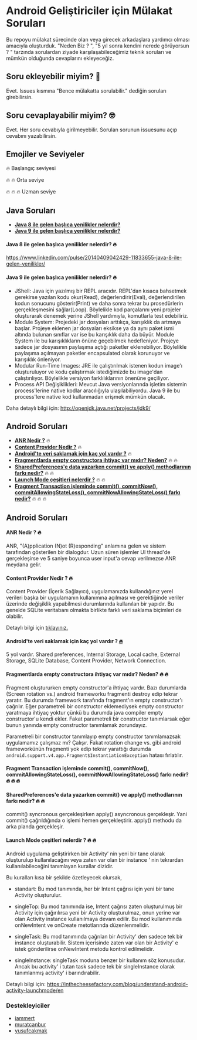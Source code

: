 # Android Geliştiriciler için Mülakat Soruları

Bu repoyu mülakat sürecinde olan veya girecek arkadaşlara yardımcı olması amacıyla oluşturduk. "Neden Biz ? ", "5 yıl sonra kendini nerede görüyorsun ? " tarzında sorulardan ziyade karşılaşabileceğimiz teknik soruları ve mümkün olduğunda cevaplarını ekleyeceğiz.

## Soru ekleyebilir miyim? 🤔
Evet. Issues kısmına "Bence mülakatta sorulabilir." dediğin soruları girebilirsin.

## Soru cevaplayabilir miyim? 🤓
Evet. Her soru cevabıyla girilmeyebilir. Sorulan sorunun issuesunu açıp cevabını yazabilirsin.

## Emojiler ve Seviyeler

:fire: Başlangıç seviyesi

:fire: :fire: Orta seviye

:fire: :fire: :fire: Uzman seviye 

## Java Soruları 

*   **[Java 8 ile gelen başlıca yenilikler nelerdir?](#java8)**
*   **[Java 9 ile gelen başlıca yenilikler nelerdir?](#java9)**

#### <a name="java8"></a> Java 8 ile gelen başlıca yenilikler nelerdir? :fire:
https://www.linkedin.com/pulse/20140409042429-11833655-java-8-ile-gelen-yenilikler/

#### <a name="java9"></a> Java 9 ile gelen başlıca yenilikler nelerdir? :fire:
* JShell: Java için yazılmış bir REPL aracıdır. REPL'dan kısaca bahsetmek gerekirse yazılan kodu okur(Read), değerlendirir(Eval), değerlendirilen kodun sonucunu gösterir(Print) ve daha sonra tekrar bu prosedürlerin gerçekleşmesini sağlar(Loop). Böylelikle kod parçalarını yeni projeler oluşturarak denemek yerine JShell yardımıyla, komutlarla test edebiliriz.
* Module System: Projedeki jar dosyaları arttıkça, karışıklık da artmaya başlar. Projeye eklenen jar dosyaları eksikse ya da aynı paket ismi altında bulunan sınıflar var ise bu karışıklık daha da büyür. Module System ile bu karışıklıkların önüne geçebilmek hedefleniyor. Projeye sadece jar dosyasının paylaşıma açtığı paketler eklenebiliyor. Böylelikle paylaşıma açılmayan paketler encapsulated olarak korunuyor ve karışıklık önleniyor.
* Modular Run-Time Images: JRE ile çalıştırılmak istenen kodun image'ı oluşturuluyor ve kodu çalıştırmak istediğimizde bu image'dan çalıştırılıyor. Böylelikle versiyon farklılıklarının önenüne geçiliyor.
* Process API Değişiklikleri: Mevcut Java versiyonlarında işletim sistemin process'lerine native kodlar aracılığıyla ulaşılabiliyordu. Java 9 ile bu process'lere native kod kullanmadan erişmek mümkün olacak.

Daha detaylı bilgi için: http://openjdk.java.net/projects/jdk9/

## Android Soruları

*  **[ANR Nedir ?](#anr)** :fire:  
*  **[Content Provider Nedir ?](#contentprovider)** :fire:  
*  **[Android'te veri saklamak için kaç yol vardır ?](#datastore)** :fire: 
*  **[Fragmentlarda empty constructora ihtiyaç var mıdır? Neden?](#fragmentempty)** :fire: :fire: 
*  **[SharedPreferences'e data yazarken commit() ve apply() methodlarının farkı nedir?](#sharedpref)** :fire: :fire: 
*  **[Launch Mode çeşitleri nelerdir ?](#launchmode)** :fire: :fire: 
*  **[Fragment Transaction işleminde commit(), commitNow(), commitAllowingStateLoss(), commitNowAllowingStateLoss() farkı nedir?](#fragmentcommit)** :fire: :fire: :fire: 


## Android Soruları

#### <a name="anr"></a> ANR Nedir ? :fire:
ANR, "(A)pplication (N)ot (R)esponding" anlamına gelen ve sistem tarafından gösterilen bir dialogdur. Uzun süren işlemler UI thread'de gerçekleşirse ve 5 saniye boyunca user input'a cevap verilmezse ANR meydana gelir.

#### <a name="contentprovider"></a> Content Provider Nedir ? :fire:
Content Provider (İçerik Sağlayıcı), uygulamanızda kullandığınız yerel verileri başka bir uygulamanın kullanımına açılması ve gerektiğinde veriler üzerinde değişiklik yapabilmesi durumlarında kullanılan bir yapıdır. Bu genelde SQLite veritabanı olmakta birlikte farklı veri saklama biçimleri de olabilir.

Detaylı bilgi için [tıklayınız.](https://developer.android.com/guide/topics/providers/content-providers.html)

#### <a name="datastore"></a> Android'te veri saklamak için kaç yol vardır ? [:fire:](https://github.com/yusufcakmak/Android-Mulakat/issues/1)
5 yol vardır. Shared preferences, Internal Storage, Local cache, External Storage, SQLite Database, Content Provider, Network Connection.

#### <a name="fragmentempty"></a> Fragmentlarda empty constructora ihtiyaç var mıdır? Neden? :fire: :fire:
Fragment oluştururken empty constructor'a ihtiyaç vardır. Bazı durumlarda (Screen rotation vs.) android frameworku fragmenti destroy edip tekrar yaratır. Bu durumda framework tarafında fragment'ın empty constructor'ı çağrılır. Eğer parametreli bir constructor eklemediysek empty constructor yaratmaya ihtiyaç yoktur çünkü bu durumda java compiler empty constructor'u kendi ekler. Fakat parametreli bir constructor tanımlarsak eğer bunun yanında empty constructor tanımlamak zorundayız. 

Parametreli bir constructor tanımlayıp empty constructor tanımlamazsak uygulamamız çalışmaz mı? Çalışır. Fakat rotation change vs. gibi android frameworkünün fragmenti yok edip tekrar yarattığı durumda ```android.support.v4.app.Fragment$InstantiationException``` hatası fırlatılır.

#### <a name="fragmentcommit"></a> Fragment Transaction işleminde commit(), commitNow(), commitAllowingStateLoss(), commitNowAllowingStateLoss() farkı nedir? :fire: :fire: :fire:

#### <a name="sharedpref"></a> SharedPreferences'e data yazarken commit() ve apply() methodlarının farkı nedir? :fire: :fire:
commit() syncronous gerçekleşirken apply() asyncronous gerçekleşir. Yani commit() çağrıldığında o işlemi hemen gerçekleştirir. apply()  methodu da arka planda gerçekleşir.

#### <a name="launchmode"></a> Launch Mode çeşitleri nelerdir ? :fire: :fire:
Android uygulama geliştirirken bir Activity’ nin yeni bir tane olarak oluşturulup kullanılacağını veya zaten var olan bir instance ' nin tekrardan kullanılabileceğini tanımlayan kurallar dizidir.

Bu kuralları kısa bir şekilde özetleyecek olursak, 

* standart: Bu mod tanımında, her bir Intent çağrısı için yeni bir tane Activity oluşturulur.

* singleTop: Bu mod tanımında ise, Intent çağrısı zaten oluşturulmuş bir Activity için çağırılırsa yeni bir Activity oluşturulmaz, onun yerine var olan Activity instance kullanılmaya devam edilir. Bu mod kullanımında onNewIntent ve onCreate metotlarında düzenlenmelidir.

* singleTask: Bu mod tanımında çağrılan bir Activity' den sadece tek bir instance oluşturabilir. Sistem içerisinde zaten var olan bir Activity' e istek gönderilirse onNewIntent metodu kontrol edilmelidir.

* singleInstance: singleTask moduna benzer bir kullanım söz konusudur. Ancak bu activity' i tutan task sadece tek bir singleInstance olarak tanımlanmış activity' i barındırabilir.

Detaylı bilgi için: https://inthecheesefactory.com/blog/understand-android-activity-launchmode/en

### Destekleyiciler
* [iammert](https://github.com/iammert)
* [muratcanbur](https://github.com/muratcanbur)
* [yusufcakmak](https://github.com/yusufcakmak)
